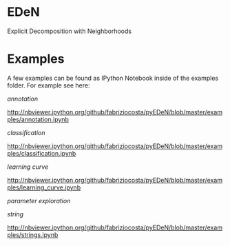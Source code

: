EDeN
====

Explicit Decomposition with Neighborhoods

Examples
========

A few examples can be found as IPython Notebook inside of the examples folder. For example see here:

*annotation*

http://nbviewer.ipython.org/github/fabriziocosta/pyEDeN/blob/master/examples/annotation.ipynb

*classification*

http://nbviewer.ipython.org/github/fabriziocosta/pyEDeN/blob/master/examples/classification.ipynb

*learning curve*

http://nbviewer.ipython.org/github/fabriziocosta/pyEDeN/blob/master/examples/learning_curve.ipynb

*parameter exploration*


*string*

http://nbviewer.ipython.org/github/fabriziocosta/pyEDeN/blob/master/examples/strings.ipynb
